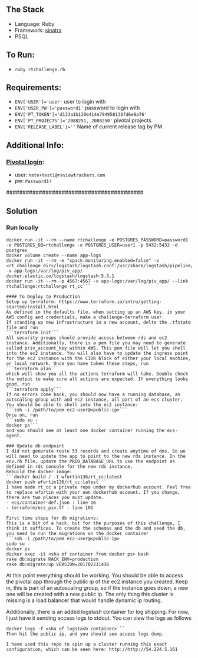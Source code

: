 
## The Stack

- Language: Ruby
- Framework: [sinatra](http://www.sinatrarb.com/)
- PSQL

## To Run:
- `ruby rtchallenge.rb`

## Requirements:
- `ENV['USER']='user'` user to login with
- `ENV['USER_PW']='password1'` password to login with
- `ENV['PT_TOKEN']='d133a1b130e414e794958136fd6e8a76'`
- `ENV['PT_PROJECTS']='2088251, 2088250'` pivotal projects
- `ENV['RELEASE_LABEL']=''` Name of current release tag by PM.

## Additional Info:

### [Pivotal login](https://www.pivotaltracker.com/signin):
- user: `nate+test1@reviewtrackers.com`
- pw: `Password1!`

##########################################
## Solution
### Run locally
```docker pull postgres
docker run -it --rm --name rtchallenge -e POSTGRES_PASSWORD=password1 -e POSTGRES_DB=rtchallenge -e POSTGRES_USER=user1 -p 5432:5432 -d postgres
docker volume create --name app-logs
docker run -it --rm -e "xpack.monitoring.enabled=false" -v <rt_challenge_dir>/logstash/logstash.conf:/usr/share/logstash/pipeline/logstash.conf -v app-logs:/var/log/piv_app/ docker.elastic.co/logstash/logstash:5.5.1
docker run -it --rm -p 4567:4567 -v app-logs:/var/log/piv_app/ --link rtchallenge:rtchallenge rt_cc```

#### To Deploy to Production
Setup up terraform: https://www.terraform.io/intro/getting-started/install.html
As defined in the defaults file, when setting up an AWS key, in your AWS config and credentials, make a challenge-terraform user.
If standing up new infrastructure in a new account, delte the .tfstate file and run
```terraform init```
All security groups should provide access between rds and ec2 instance. Additionally, there is a pem file you may need to generate called priv_account_key within AWS. This pem file will let you shell into the ec2 instance. You will also have to update the ingress point for the ec2 instance with the CIDR block of either your local machine, or local network. Once you have taken these steps, run
```terraform plan```
which will show you all the actions terraform will take. Double check the output to make sure all actions are expected. If everything looks good, run
```terraform apply```
If no errors come back, you should now have a running database, an autscaling group with and ec2 instance, all part of an ecs cluster. You should be able to shell into the ec2 instance:
```ssh -i /path/to/pem ec2-user@<public-ip>```
Once on, run 
```sudo su -
docker ps```
and you should see at least one docker container running the ecs-agent.

### Update db endpoint
I did not generate route 53 records and create anytime of dns. So we will need to update the app to point to the new rds instance. In the env.rb file, update the PROD_DATABASE_URL to use the endpoint as defined in rds console for the new rds instance.
Rebuild the docker image:
```docker build / -t wfortin136/rt_cc:latest
docker push wfortin136/rt_cc:latest```
I have made rt_cc a private repo under my dockerhub account. Feel free to replace wfortin with your own dockerhub account. If you change, there are two places you must update. 
- ecs/container-def.json : line 16
- terraform/ecs_piv.tf : line 101

First time steps for db migrations:
This is a bit of a hack, but for the purposes of this challenge, I think it suffices. To create the schemas and the db and seed the db, you need to run the migrations on the docker container
```ssh -i /path/to/pem ec2-user@<public-ip>
sudo su -
docker ps
docker exec -it <sha of container from docker ps> bash
rake db:migrate RACK_ENV=production
rake db:migrate:up VERSION=201702211436
```

At this point everything should be working. You should be able to access the pivotal app through the public ip of the ec2 instance you created. Keep in, this is part of an autoscaling group, so if the instance goes down, a new one will be created with a new public ip. The only thing this cluster is missing is a load balancer that would handle dynamic ip routing.

Additionally, there is an added logstash container for log shipping. For now, I just have it sending access logs to stdout. You can view the logs as follows
```docker ps
docker logs -f <sha of logstash container>```
Then hit the public ip, and you should see access logs dump.

I have used this repo to spin up a cluster running this exact configuration, which can be seen here: http://http://54.224.5.161

